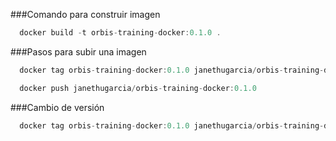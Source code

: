 ###Comando para construir imagen
```javascript
  docker build -t orbis-training-docker:0.1.0 .
```
###Pasos para subir una imagen
```javascript
  docker tag orbis-training-docker:0.1.0 janethugarcia/orbis-training-docker:0.1.0

  docker push janethugarcia/orbis-training-docker:0.1.0
```

###Cambio de versión
```js
  docker tag orbis-training-docker:0.1.0 janethugarcia/orbis-training-docker:0.2.0
```